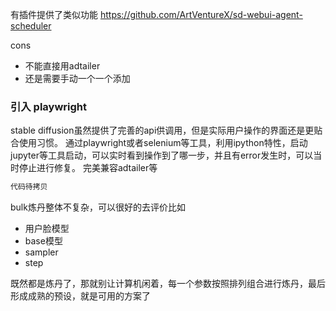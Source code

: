 有插件提供了类似功能 https://github.com/ArtVentureX/sd-webui-agent-scheduler

cons
- 不能直接用adtailer
- 还是需要手动一个一个添加

### 引入 playwright
stable diffusion虽然提供了完善的api供调用，但是实际用户操作的界面还是更贴合使用习惯。
通过playwright或者selenium等工具，利用ipython特性，启动jupyter等工具启动，可以实时看到操作到了哪一步，并且有error发生时，可以当时停止进行修复。
完美兼容adtailer等

```python
代码待拷贝
```
bulk炼丹整体不复杂，可以很好的去评价比如
- 用户脸模型
- base模型
- sampler
- step


既然都是炼丹了，那就别让计算机闲着，每一个参数按照排列组合进行炼丹，最后形成成熟的预设，就是可用的方案了